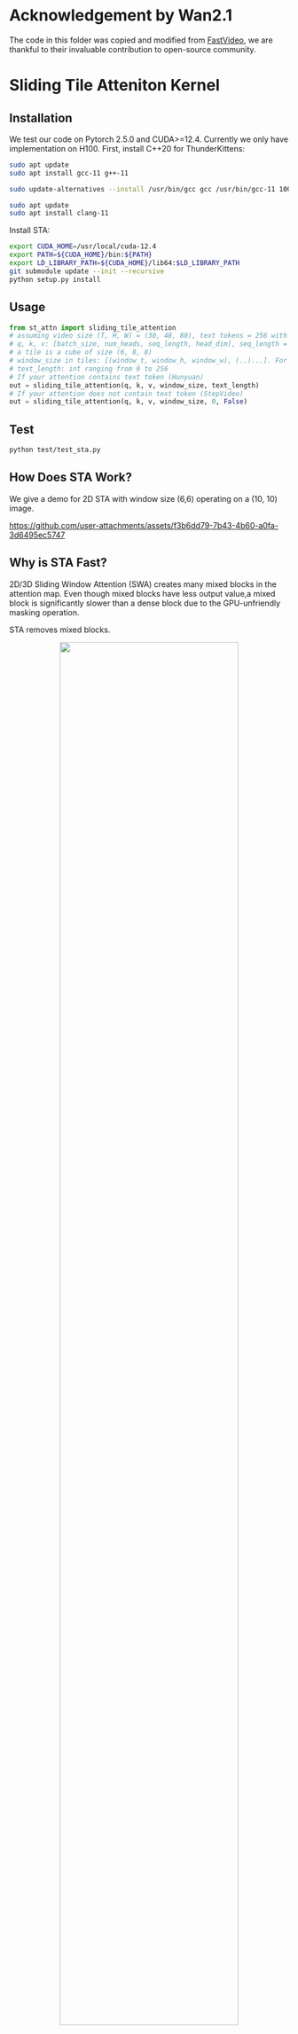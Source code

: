 # Acknowledgement by Wan2.1

The code in this folder was copied and modified from [FastVideo](https://github.com/hao-ai-lab/FastVideo), we are thankful to their invaluable contribution to open-source community.

# Sliding Tile Atteniton Kernel


## Installation
We test our code on Pytorch 2.5.0 and CUDA>=12.4. Currently we only have implementation on H100.
First, install C++20 for ThunderKittens:

```bash
sudo apt update
sudo apt install gcc-11 g++-11

sudo update-alternatives --install /usr/bin/gcc gcc /usr/bin/gcc-11 100 --slave /usr/bin/g++ g++ /usr/bin/g++-11

sudo apt update
sudo apt install clang-11
```
Install STA:
```bash
export CUDA_HOME=/usr/local/cuda-12.4
export PATH=${CUDA_HOME}/bin:${PATH} 
export LD_LIBRARY_PATH=${CUDA_HOME}/lib64:$LD_LIBRARY_PATH
git submodule update --init --recursive
python setup.py install
```

## Usage

```python
from st_attn import sliding_tile_attention
# assuming video size (T, H, W) = (30, 48, 80), text tokens = 256 with padding. 
# q, k, v: [batch_size, num_heads, seq_length, head_dim], seq_length = T*H*W + 256
# a tile is a cube of size (6, 8, 8)
# window_size in tiles: [(window_t, window_h, window_w), (..)...]. For example, window size (3, 3, 3) means a query can attend to (3x6, 3x8, 3x8) = (18, 24, 24) tokens out of the total 30x48x80 video.
# text_length: int ranging from 0 to 256
# If your attention contains text token (Hunyuan)
out = sliding_tile_attention(q, k, v, window_size, text_length)
# If your attention does not contain text token (StepVideo)
out = sliding_tile_attention(q, k, v, window_size, 0, False)

```


## Test
```bash
python test/test_sta.py
```

## How Does STA Work?
We give a demo for 2D STA with window size (6,6) operating on a (10, 10) image. 


https://github.com/user-attachments/assets/f3b6dd79-7b43-4b60-a0fa-3d6495ec5747

## Why is STA Fast?
2D/3D Sliding Window Attention (SWA) creates many mixed blocks in the attention map. Even though mixed blocks have less output value,a mixed block is significantly slower than a dense block due to the GPU-unfriendly masking operation. 

STA removes mixed blocks.


<div align="center">
<img src=../../assets/sliding_tile_attn_map.png width="80%"/>
</div>

## Acknowledgement

We learned or reuse code from FlexAtteniton, NATEN, and ThunderKittens.
